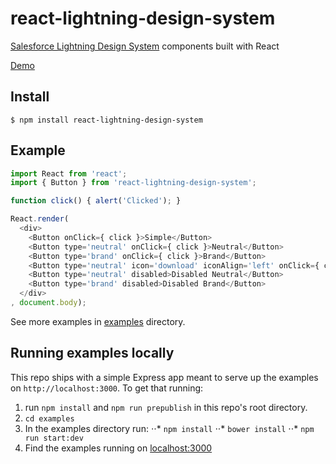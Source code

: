 # react-lightning-design-system

[Salesforce Lightning Design System](http://www.lightningdesignsystem.com/) components built with React

[Demo](http://stomita.github.io/react-lightning-design-system/)


## Install

```
$ npm install react-lightning-design-system
```

## Example

```javascript
import React from 'react';
import { Button } from 'react-lightning-design-system';

function click() { alert('Clicked'); }

React.render(
  <div>
    <Button onClick={ click }>Simple</Button>
    <Button type='neutral' onClick={ click }>Neutral</Button>
    <Button type='brand' onClick={ click }>Brand</Button>
    <Button type='neutral' icon='download' iconAlign='left' onClick={ click }>Icon #1</Button>
    <Button type='neutral' disabled>Disabled Neutral</Button>
    <Button type='brand' disabled>Disabled Brand</Button>
  </div>
, document.body);
```

See more examples in [examples](https://github.com/stomita/react-lightning-design-system/tree/master/examples) directory.


## Running examples locally

This repo ships with a simple Express app meant to serve up the examples on ```http://localhost:3000```.  To get that running:

1. run ```npm install``` and ```npm run prepublish``` in this repo's root directory.
2. ```cd examples```
3. In the examples directory run:
   ⋅⋅* ```npm install```
   ⋅⋅* ```bower install```
   ⋅⋅* ```npm run start:dev```
4. Find the examples running on [localhost:3000](http://localhost:3000)
